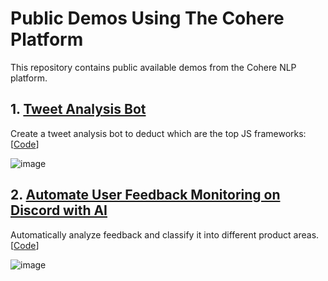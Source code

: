 # Public Demos Using The Cohere Platform

This repository contains public available demos from the Cohere NLP platform. 

## 1. <a href="https://txt.cohere.ai/top-js-frameworks-using-a-tweet-analysis-bot/">Tweet Analysis Bot</a>

Create a tweet analysis bot to deduct which are the top JS frameworks: [<a href="https://github.com/cohere-ai/public-demos/tree/main/python-analysis-bot">Code</a>]

![image](https://user-images.githubusercontent.com/26754576/195356562-0a527d78-e3e1-46bc-be4c-ae85cc415528.png)


## 2. <a href="https://txt.cohere.ai/automating-user-feedback-monitoring-on-discord-using-ai/">Automate User Feedback Monitoring on Discord with AI</a>

Automatically analyze feedback and classify it into different product areas. [<a href="https://github.com/cohere-ai/public-demos/tree/main/js-discord-feedbackbot">Code</a>]

![image](https://user-images.githubusercontent.com/26754576/195356647-bfec3d60-7b0c-4e03-8cd6-9247769c54b7.png)
